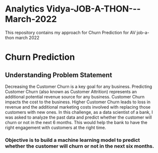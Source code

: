 # Analytics Vidya-JOB-A-THON---March-2022
This repository contains my approach for Churn Prediction for AV job-a-thon march 2022
# Churn Prediction
## Understanding Problem Statement
Decreasing the Customer Churn is a key goal for any business. Predicting Customer Churn (also known as Customer Attrition) represents an additional potential revenue source for any business. Customer Churn impacts the cost to the business. Higher Customer Churn leads to loss in revenue and the additional marketing costs involved with replacing those customers with new ones.
In this challenge, as a data scientist of a bank, I was asked to analyze the past data and predict whether the customer will churn or not in the next 6 months. This would help the bank to have the right engagement with customers at the right time.
### Objective is to build a machine learning model to predict whether the customer will churn or not in the next six months.

